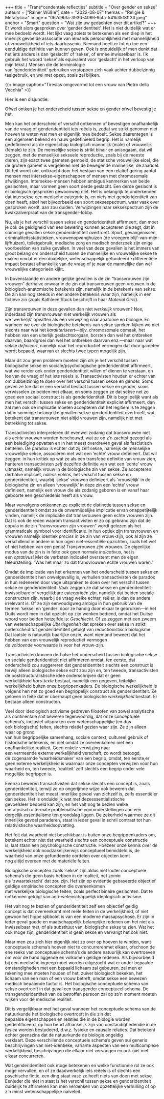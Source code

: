 +++
title = "Trans*cendentale reflecties"
subtitle = "Over gender en sekse"
auteurs = ["Rainer Wüßle"]
date = "2022-08-07"
themas = "Religie & Metafysica"
image = "067c9b1a-3930-4086-9afa-541b35f8ff33.jpeg"
anchor = "Smart"
question = "Wat zijn uw gedachten over dit artikel?"
+++
Er wordt alom gesproken over ‘genderidentiteit’. Het is niet duidelijk wat er mee bedoeld wordt. Het lijkt vaag zoiets te betekenen als een diep in het innerlijk gevoelde associatie van iemands persoonlijkheid met mannelijkheid of vrouwelijkheid of iets daartussenin. Niemand heeft er tot nu toe een eenduidige definitie van kunnen geven. Ook is onduidelijk of men denkt dat het iets anders is dan ‘geslacht’ of ‘sekse’, of ermee inwisselbaar is. (Ik gebruik het woord ‘sekse’ als equivalent voor ‘geslacht’ in het verloop van mijn tekst.) Mensen die de terminologie van ‘genderidentiteit’ gebruiken verstoppen zich vaak achter dubbelzinnig taalgebruik, en wel met opzet, zoals zal blijken.

{{< image caption="Tiresias omgevormd tot een vrouw van Pietro della Vecchia" >}}

Hier is een disjunctie:

Ofwel ontken je het onderscheid tussen sekse en gender ofwel bevestig je het.

Men kan het onderscheid of verschil ontkennen of bevestigen onafhankelijk van de vraag of genderidentiteit iets reëels is, zodat we strikt genomen niet hoeven te weten wat men er eigenlijk mee bedoelt. Sekse daarentegen is een algemeen bekend en nauw gedefinieerd begrip. Het is namelijk gedefinieerd als de eigenschap biologisch mannelijk (male) of vrouwelijk (female) te zijn. De menselijke sekse is strikt binair en anisogaam, dat wil zeggen, met de menselijke seksuele reproductie, zoals bij de meeste dieren, zijn exact twee gameten gemoeid, de statische vrouwelijke eicel, die de grotere gameet is vergeleken met de bewegende mannelijke, de zaadcel. Dit feit wordt niet ontkracht door het bestaan van een relatief gering aantal mensen met intersekse-eigenschappen of mensen met chromosomale afwijkingen. Intersekse-mensen hebben ambiguë kenmerken van beide geslachten, maar vormen geen soort derde geslacht. Een derde geslacht is er biologisch gesproken gewoonweg niet. Het is belangrijk te onderkennen dat intersekse een medische categorie is, en niets met genderidentiteit van doen heeft, alsof het bijvoorbeeld een soort seksespectrum, waar vaak over gesproken wordt, aan zou duiden. Verwijzingen naar seksespectrum zijn de kwakzalverpraat van de transgender-lobby.  

Nu, als je het verschil tussen sekse en genderidentiteit affirmeert, dan moet je ook de geldigheid van een bewering kunnen accepteren die zegt, dat in sommige gevallen sekse genderidentiteit overtroeft. Sport, gevangenissen, criminaliteitsstatistieken, vrouwenopvanghuizen (de vroegere blijf-van-mijn-lijfhuizen), toiletgebruik, medische zorg en medisch onderzoek zijn enige voorbeelden van zulke gevallen. In veel van deze gevallen is het immers van groot belang om onderscheid tussen de mannelijke en vrouwelijke sekse te maken omdat er een duidelijke, wetenschappelijk gefundeerde differentiële impact bestaat afhankelijk van de vraag of je naar de mannelijke dan wel vrouwelijke categorieën kijkt. 

In bovenstaande en andere gelijke gevallen is de zin “transvrouwen zijn vrouwen” derhalve onwaar in de zin dat transvrouwen geen vrouwen in de biologisch-anatomische betekenis zijn, namelijk in de betekenis van sekse. De zin kan nog steeds in een andere betekenis waar zijn, namelijk in een fictieve zin (zoals Kathleen Stock beschrijft in haar *Material Girls*).

Zijn transvrouwen in deze gevallen dan niet *werkelijk* vrouwen? Nee, inderdaad zijn transvrouwen niet werkelijk vrouwen als we ‘werkelijk’ opvatten als een verwijzing naar anatomie en biologie. En wanneer we over de biologische betekenis van sekse spreken kijken we niet slechts naar wat het *karakteriseert*—bijv. chromosomale opmaak, het hebben van een uiterlijk geslachtsorgaan, borsten dan wel het ontbreken daarvan, baardgroei dan wel het ontbreken daarvan enz.—maar naar wat sekse *definieert*, namelijk naar het reproductief vermogen dat door gameten wordt bepaald, waarvan er slechts twee typen mogelijk zijn. 

Maar dit zou geen probleem moeten zijn *als* je het verschil tussen biologische sekse en sociale/psychologische genderidentiteit affirmeert, wat we verder ook onder genderidentiteit willen of dienen te verstaan, en los van de vraag of het iets reëels is. Transactivisten houden er echter van om dubbelzinnig te doen over het verschil tussen sekse en gender. Soms geven ze toe dat er een verschil bestaat tussen sekse en gender, soms verwisselen ze beiden met elkaar, en soms zeggen ze dat sekse net zo goed een sociaal construct is als genderidentiteit. Dit is begrijpelijk want als men het verschil tussen sekse en genderidentiteit expliciet affirmeert, dan zal men ook de implicatie moeten accepteren dat het legitiem is te zeggen dat in sommige belangrijke gevallen sekse genderidentiteit overtroeft, wat betekent dat transvrouwen niet altijd vrouwen zijn, namelijk niet met betrekking tot sekse.  

Transactivisten interpreteren dit evenwel zodanig dat transvrouwen niet als *echte* vrouwen worden beschouwd, wat ze op z’n zachtst gezegd als een belediging opvatten en in het meest overdreven geval als fascistisch betitelen. De paradox is echter dat zij zelf sekse, namelijk de menselijke vrouwelijke sekse, associëren met wat een ‘echte’ vrouw definieert. Dat wil zeggen: in hun kritiek op wat ze als een transfobe definitie van vrouw zien, hanteren transactivisten *zelf* dezelfde definitie van wat een ‘echte’ vrouw uitmaakt, namelijk vrouw in de biologische zin van sekse. Ze accepteren derhalve impliciet, *nolens volens*, het verschil tussen sekse en genderidentiteit, waarbij ‘sekse’ vrouwen definieert als ‘vrouwelijk’ in de biologische zin en alleen ‘vrouwelijk’ in deze zin een ‘echte’ vrouw definieert, namelijk een vrouw die als zodanig geboren is en vanaf haar geboorte een geschiedenis heeft als vrouw. 

Maar vervolgens ontkennen ze expliciet de distinctie tussen sekse en genderidentiteit omdat ze de onvermijdelijke implicatie ervan onappetijtelijk vinden, namelijk de implicatie dat transvrouwen geen echte vrouwen zijn. Dat is ook de reden waarom transactivisten er zo op gebrand zijn dat de copula in de zin “transvrouwen zijn vrouwen” wordt gelezen als het grammaticale symbool voor identificatie. In hun optiek zijn transvrouwen en vrouwen namelijk identiek *precies* in de zin van vrouw-zijn, ook al zijn ze verschillend in andere in hun ogen niet-essentiële opzichten, zoals het wel of niet hebben van een penis! Transvrouwen *zijn* vrouwen. De eigenlijke modus van de zin is in feite ook geen normale *indicativus*, het is een *optativus*! Met de verbeten indicatief overstemt men de eigen teleurstelling: “Was het maar zo dat transvrouwen echte vrouwen waren.”  

Omdat de implicatie van het erkennen van het onderscheid tussen sekse en genderidentiteit hen onwelgevallig is, verhullen transactivisten de paradox in hun redeneren door vage uitspraken te doen over het verschil tussen sekse en genderidentiteit. Vaak zeggen ze dat sekse en genderidentiteit inwisselbare of vergelijkbare categorieën zijn, namelijk dat beiden sociale constructen zijn, waarbij de vraag welke echter, reëler, is dan de andere irrelevant is. Of ze zijn eenvoudigweg ambigu in hun gebruik van de termen ‘sekse’ en ‘gender’ door ze handig door elkaar te gebruiken—in het Duits wordt men in dat opzicht op zijn wenken bediend, omdat het Duitse woord voor beiden hetzelfde is: *Geschlecht*. Of ze zeggen met een zweem van wetenschappelijke *Überlegenheit* dat spreken over sekse in strikt onderscheid tot genderidentiteit getuigt van reductionistisch biologisme. Dat laatste is natuurlijk baarlijke onzin, want niemand beweert dat het hebben van een vrouwelijk reproductief vermogen de *voldoende* voorwaarde is voor het vrouw-zijn.

Transactivisten kunnen derhalve het onderscheid tussen biologische sekse en sociale genderidentiteit niet affirmeren omdat, ten eerste, dat onderscheid zou suggereren dat genderidentiteit slechts een construct is terwijl alleen biologische sekse echt zou zijn en, ten tweede, transactivisten de poststructuralistische idee onderschrijven dat er geen werkelijkheid *hors-texte* bestaat, namelijk een gegeven, feitelijke werkelijkheid buiten onze begrippenkaders. De biologische werkelijkheid is volgens hen net zo goed een begrippelijk construct als genderidentiteit. Ze geloven in feite dat er überhaupt geen biologische *werkelijkheid* bestaat. Er bestaan alleen constructen. 

Veel door ideologisch activisme gedreven filosofen van zowel analytische als continentale snit beweren tegenwoordig, dat onze conceptuele schema’s, inclusief uitspraken over wetenschappelijke (en dus ook biologische) feiten, slechts relatief gezien waar zijn. Ze zijn alleen waar op grond van hun begrippelijke samenhang, sociale context, cultureel gebruik of historische betekenis, en niet omdat ze overeenkomen met een onafhankelijke realiteit. Geen enkele verwijzing naar een vermeende externe werkelijkheid verschaft, zo wordt betoogd, de zogenaamde ‘waarheidsmaker’ van een begrip, omdat, ten eerste,er geen externe werkelijkheid is waarnaar onze concepten verwijzen voor hun waarheid en, ten tweede, ‘realiteit’ zelf slechts een begrip onder vele mogelijke begrippen is.

Evenzo beweren transactivisten dat sekse slechts een concept is, zoals genderidentiteit, terwijl ze op ongerijmde wijze ook beweren dat genderidentiteit het meest innerlijke gevoel van zichzelf is, zelfs essentiëler dan sekse. Het is onduidelijk wat met dezeessentialistische gevoelsleer bedoeld kan zijn, en het valt nog te bezien welke metafysisch uitermate problematische vooronderstellingen aan een dergelijk essentialisme ten grondslag liggen. De zekerheid waarmee ze dit innerlijke gevoel paraderen, staat in ieder geval in schril contrast tot hun relativistische waarheidsopvatting.

Het feit dat waarheid niet beschikbaar is buiten onze begrippenkaders om, betekent echter niet dat waarheid slechts een conceptuele constructie is, laat staan ​​een psychologische constructie. Hoezeer onze kennis over de werkelijkheid ook noodzakelijkerwijs conceptueel bemiddeld is, de waarheid van onze gefundeerde oordelen over objecten komt nog altijd overeen met de materiële feiten.

Biologische concepten zoals ‘sekse’ zijn aldus niet louter conceptuele schema’s die geen basis hebben in de realiteit, net zomin als ‘zwaartekracht’ dat zou zijn. Het zijn op evidentie gebaseerde objectief geldige empirische concepten die overeenkomen met werkelijke biologische feiten, zoals perfect binaire geslachten. Dat te ontkennen getuigt van anti-wetenschappelijk ideologisch activisme. 

Het valt nog te bezien of genderidentiteit zelf een objectief geldig concept is dat overeenkomt met reële feiten in de werkelijkheid, of niet gewoon het hippe sjibbolet is van een moderne massapsychose. Er zijn in ieder geval goede en maatschappelijk belangrijke redenen om het niet als inwisselbaar met, of als substituut van, biologische sekse te zien. Wat het ook moge zijn, genderidentiteit is geen sekse en vervangt het ook niet.

Maar men zou zich hier eigenlijk niet zo over op hoeven te winden, want conceptuele schema’s hoeven niet te concurrerenmet elkaar, ofschoon de ene reeks van conceptuele schema’s de andere natuurlijk kan overtroeven om voor de hand liggende en volkomen geldige redenen. Als bijvoorbeeld bij een medische ingreep moet worden uitgezocht wat er onder bepaalde omstandigheden met een bepaald lichaam zal gebeuren, zal men er rekening mee moeten houden of het, zuiver biologisch bekeken, het lichaam van een man of een vrouw betreft, omdat sekse een bewezen medisch bepalende factor is. Het biologische conceptuele schema van sekse overtroeft in dat geval een transgender conceptueel schema. De transgenderidentiteit van de betroffen persoon zal op zo’n moment moeten wijken voor de medische realiteit. 

Dit is vergelijkbaar met het geval wanneer het conceptuele schema van de natuurkunde het biologische overtroeft in die zin dat bepaalde eigenschappen en relaties die in de biologie worden geïdentificeerd, op hun beurt afhankelijk zijn van omstandighedendie in de fysica worden bestudeerd, d.w.z. fysieke en causale relaties. Dat betekent echter geenszins dat de natuurkunde de biologie ongeldig verklaart. Deze verschillende conceptuele schema’s geven sui generis beschrijvingen van niet-identieke, variante aspecten van een multicomplexe werkelijkheid, beschrijvingen die elkaar niet vervangen en ook niet met elkaar concurreren.

Wat genderidentiteit ook moge betekenen en welke functionele rol ze ook moge vervullen, en of ze daadwerkelijk iets reëels is of slechts een psychische fictie, een ding staat vast: ze heeft niets van doen met sekse. Eenieder die niet in staat is het verschil tussen sekse en genderidentiteit duidelijk te affirmeren kan men verdenken van opzettelijke verhulling of op z’n minst wetenschappelijke naïveteit.
